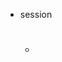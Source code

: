 - session
	- # <title>
	- introduction introduction introduction introduction introduction introduction introduction introduction introduction.
	-
